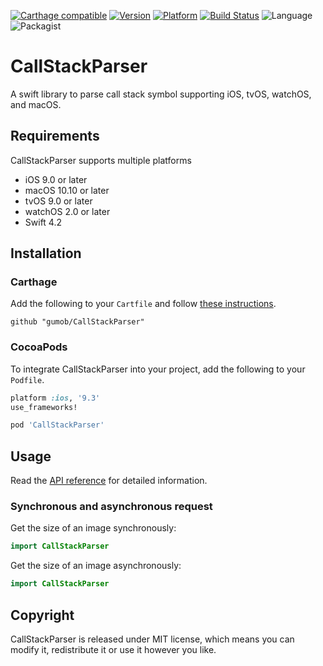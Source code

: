 [![Carthage compatible](https://img.shields.io/badge/Carthage-compatible-4BC51D.svg)](https://github.com/gumob/CallStackParser)
[![Version](http://img.shields.io/cocoapods/v/CallStackParser.svg)](http://cocoadocs.org/docsets/CallStackParser)
[![Platform](http://img.shields.io/cocoapods/p/CallStackParser.svg)](http://cocoadocs.org/docsets/CallStackParser)
[![Build Status](https://travis-ci.com/gumob/CallStackParser.svg?branch=master)](https://travis-ci.com/gumob/CallStackParser)
![Language](https://img.shields.io/badge/Language-Swift%204.2-orange.svg)
![Packagist](https://img.shields.io/packagist/l/doctrine/orm.svg)

# CallStackParser
A swift library to parse call stack symbol supporting iOS, tvOS, watchOS, and macOS.

## Requirements

CallStackParser supports multiple platforms
- iOS 9.0 or later
- macOS 10.10 or later
- tvOS 9.0 or later
- watchOS 2.0 or later
- Swift 4.2

## Installation

### Carthage

Add the following to your `Cartfile` and follow [these instructions](https://github.com/Carthage/Carthage#adding-frameworks-to-an-application).

```
github "gumob/CallStackParser"
```

### CocoaPods

To integrate CallStackParser into your project, add the following to your `Podfile`.

```ruby
platform :ios, '9.3'
use_frameworks!

pod 'CallStackParser'
```

## Usage

Read the [API reference](https://gumob.github.io/CallStackParser/Classes/CallStackParser.html) for detailed information.

### Synchronous and asynchronous request

Get the size of an image synchronously:
```swift
import CallStackParser

```

Get the size of an image asynchronously:
```swift
import CallStackParser


```

## Copyright

CallStackParser is released under MIT license, which means you can modify it, redistribute it or use it however you like.
